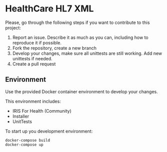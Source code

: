 # HealthCare HL7 XML

Please, go through the following steps if you want to contribute to this project:

1. Report an issue. Describe it as much as you can, including how to reproduce it if possible.
2. Fork the repository, create a new branch
3. Develop your changes, make sure all unittests are still working. Add new unittests if needed.
4. Create a pull request

## Environment
Use the provided Docker container environment to develop your changes.

This environment includes:
* IRIS For Health (Community)
* Installer
* UnitTests

To start up you development environment:
```console
docker-compose build
docker-compose up
```